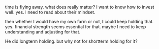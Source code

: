 time is flying away. what does really matter?
I want to know how to invest well.
yes. I need to read about their mindset.

then whether I would have my own farm or not, I could keep holding that.
yes. financial strength seems essential for that.
maybe I need to keep understanding and adjusting for that.

He did longterm holding. but why not for shortterm holding for it?

